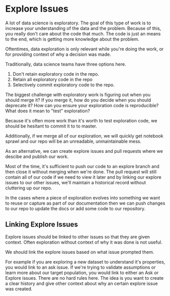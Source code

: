 # Explore Issues

A lot of data science is exploratory. The goal of this type of work is to increase your understanding of the data and the problem. Because of this, you really don't care about the code that much. The code is just an means to the end, which is getting more knowledge about the problem. 

Oftentimes, data exploration is only relevant while you're doing the work, or for providing context of why a decision was made.

Traditionally, data science teams have three options here.

1. Don't retain exploratory code in the repo.
2. Retain all exploratory code in the repo
3. Selectively commit exploratory code to the repo. 

The biggest challenge with exploratory work is figuring out when you should merge it? If you merge it, how do you decide when you should deprecate it? How can you ensure your exploration code is reproducible? What does it mean to "test" exploration?

Because it's often more work than it's worth to test exploration code, we should be hesitant to commit it to to master.

Additionally, if we merge all of our exploration, we will quickly get notebook sprawl and our repo will be an unreadable, unmaintainable mess.

As an alternative, we can create explore issues and pull requests where we descibe and publish our work. 

Most of the time, it's sufficient to push our code to an explore branch and then close it without merging when we're done. The pull request will still contain all of our code if we need to view it later and by linking our explore issues to our other issues, we'll maintain a historical record without cluttering up our repo.

In the cases where a piece of exploration evolves into something we want to reuse or capture as part of our documentation then we can push changes to our repo to update the docs or add some code to our repository. 

## Linking Explore Issues

Explore issues should be linked to other issues so that they are given context. Often exploration without context of why it was done is not useful.

We should link the explore issues based on what issue prompted them.

For example if you are exploring a new dataset to understand it's properties, you would link to an ask issue. If we're trying to validate assumptions or learn more about our target population, you would link to either an Ask or Explore issues. There are no hard rules here. The idea is you want to create a clear history and give other context about why an certain explore issue was created.